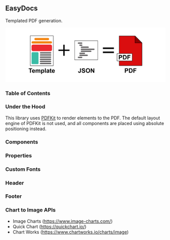## EasyDocs

Templated PDF generation.

![Process Infographic](./resources/process_infographic.png)

### Table of Contents



### Under the Hood

This library uses [PDFKit](https://pdfkit.org) to render elements to the PDF. The default layout engine of PDFKit is not used, and all components are placed using absolute positioning instead.

### Components



### Properties



### Custom Fonts



### Header



### Footer



### Chart to Image APIs

- Image Charts (https://www.image-charts.com/)
- Quick Chart (https://quickchart.io/)
- Chart Works (https://www.chartworks.io/charts/image)